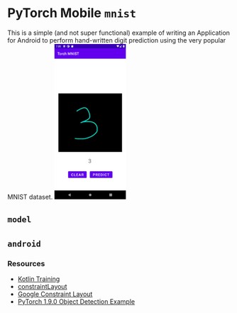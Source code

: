 # PyTorch Mobile `mnist`
This is a simple (and not super functional) example of writing an Application for Android to perform 
hand-written digit prediction using the very popular MNIST dataset.
<img title="screenshot" src="./images/3_prediction.png" height=350> 


## `model`

## `android`

### Resources
- [Kotlin Training](https://developer.android.com/codelabs/advanced-android-kotlin-training-canvas?hl=en&continue=https%3A%2F%2Fcodelabs.developers.google.com%2F%3Fcat%3Dandroid#0)
- [constraintLayout](https://www.raywenderlich.com/9193-constraintlayout-tutorial-for-android-getting-started)
- [Google Constraint Layout](https://developer.android.com/training/constraint-layout)
- [PyTorch 1.9.0 Object Detection Example](https://github.com/pytorch/android-demo-app/blob/master/ObjectDetection/app/src/main/java/org/pytorch/demo/objectdetection/MainActivity.java)